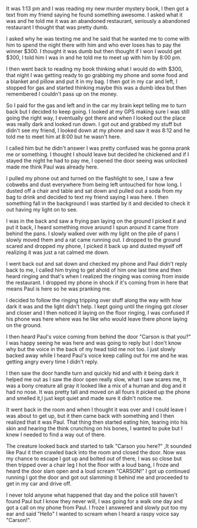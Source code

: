 It was 1:13 pm and I was reading my new murder mystery book, I then got a text from my friend saying he found something awesome. I asked what it was and he told me it was an abandoned restaurant, seriously a abandoned restaurant I thought that was pretty dumb.

I asked why he was texting me and he said that he wanted me to come with him to spend the night there with him and who ever loses has to pay the winner $300. I thought it was dumb but then thought if I won I would get $300, I told him I was in and he told me to meet up with him by 8:00 pm.

I then went back to reading my book thinking what I would do with $300, that night I was getting ready to go grabbing my phone and some food and a blanket and pillow and put it in my bag. I then got in my car and left, I stopped for gas and started thinking maybe this was a dumb idea but then remembered I couldn't pass up on the money.

So I paid for the gas and left and in the car my brain kept telling me to turn back but I decided to keep going. I looked at my GPS making sure I was still going the right way, I eventually got there and when I looked out the place was really dark and looked run down. I got out and grabbed my stuff but didn't see my friend, I looked down at my phone and saw it was 8:12 and he told me to meet him at 8:00 but he wasn't here.

I called him but he didn't answer I was pretty confused was he gonna prank me or something. I thought I should leave but decided he chickened and if I stayed the night he had to pay me, I opened the door seeing was unlocked made me think Paul was already here. 

I pulled my phone out and turned on the flashlight to see, I saw a few cobwebs and dust everywhere from being left untouched for how long. I dusted off a chair and table and sat down and pulled out a soda from my bag to drink and decided to text my friend saying I was here. I then something fall in the background I was startled by it and decided to check it out having my light on to see.

I was in the back and saw a frying pan laying on the ground I picked it and put it back, I heard something move around I spun around it came from behind the pans. I slowly walked over with my light on the pile of pans I slowly moved them and a rat came running out. I dropped to the ground scared and dropped my phone, I picked it back up and dusted myself off realizing it was just a rat calmed me down.

I went back out and sat down and checked my phone and Paul didn't reply back to me, I called him trying to get ahold of him one last time and then heard ringing and that's when I realized the ringing was coming from inside the restaurant. I dropped my phone in shock if  it's coming from in here that means Paul is here so he was pranking me.

I decided to follow the ringing tripping over stuff along the way with how dark it was and the light didn't help. I kept going until the ringing got closer and closer and I then noticed it laying on the floor ringing, I was confused if his phone was here where was he like who would leave there phone laying on the ground.

I then heard Paul's voice coming from behind the door "Carson is that you?" I was happy seeing he was here and was going to reply but I don't know why but the voice in the back of my head told me not too. I just slowly backed away while I heard Paul's voice keep calling out for me and he was getting angry every time I didn't reply. 

I then saw the door handle turn and quickly hid and with it being dark it helped me out as I saw the door open really slow, what I saw scares me, It was a bony creature all gray it looked like a mix of a human and dog and it had no nose. It was pretty tall and moved on all fours it picked up the phone and smelled it,I just kept quiet and made sure it didn't notice me.

It went back in the room and when I thought it was over and I could leave I was about to get up, but it then came back with something and  I then realized that it was Paul. That thing then started eating him, tearing into his skin and hearing the think crunching on his bones, I wanted to puke but I knew I needed to find a way out of there.

The creature looked back and started to talk "Carson you here?" ,It sounded like Paul it then crawled back into the room and closed the door. Now was my chance to escape I got up and bolted out of there, I was so close but then tripped over a chair leg I hot the floor with a loud bang, I froze and heard the door slam open and a loud scream "CARSON!" I got up continued running I got the door and got out slamming it behind me and proceeded to get in my car and drive off.

I never told anyone what happened that day and the police still haven't found Paul but I know they never will, I was going for a walk one day and got a call on my phone from Paul. I froze I answered and slowly put too my ear and said "Hello" I wanted to scream when I heard a raspy voice say "Carson!".